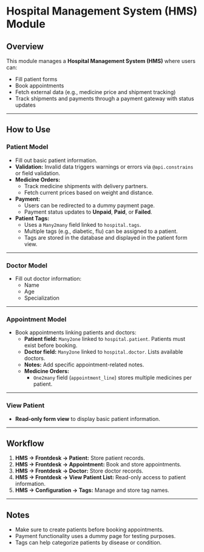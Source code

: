 # Hospital Management System (HMS) Module

## Overview
This module manages a **Hospital Management System (HMS)** where users can:  
- Fill patient forms  
- Book appointments  
- Fetch external data (e.g., medicine price and shipment tracking)  
- Track shipments and payments through a payment gateway with status updates  

---

## How to Use

### Patient Model
- Fill out basic patient information.  
- **Validation:** Invalid data triggers warnings or errors via `@api.constrains` or field validation.  
- **Medicine Orders:**  
  - Track medicine shipments with delivery partners.  
  - Fetch current prices based on weight and distance.  
- **Payment:**  
  - Users can be redirected to a dummy payment page.  
  - Payment status updates to **Unpaid**, **Paid**, or **Failed**.  
- **Patient Tags:**  
  - Uses a `Many2many` field linked to `hospital.tags`.  
  - Multiple tags (e.g., diabetic, flu) can be assigned to a patient.  
  - Tags are stored in the database and displayed in the patient form view.  

---

### Doctor Model
- Fill out doctor information:  
  - Name  
  - Age  
  - Specialization  

---

### Appointment Model
- Book appointments linking patients and doctors:  
  - **Patient field:** `Many2one` linked to `hospital.patient`. Patients must exist before booking.  
  - **Doctor field:** `Many2one` linked to `hospital.doctor`. Lists available doctors.  
  - **Notes:** Add specific appointment-related notes.  
  - **Medicine Orders:**  
    - `One2many` field (`appointment_line`) stores multiple medicines per patient.  

---

### View Patient
- **Read-only form view** to display basic patient information.  

---

## Workflow
1. **HMS → Frontdesk → Patient:** Store patient records.  
2. **HMS → Frontdesk → Appointment:** Book and store appointments.  
3. **HMS → Frontdesk → Doctor:** Store doctor records.  
4. **HMS → Frontdesk → View Patient List:** Read-only access to patient information.  
5. **HMS → Configuration → Tags:** Manage and store tag names.  

---

## Notes
- Make sure to create patients before booking appointments.  
- Payment functionality uses a dummy page for testing purposes.  
- Tags can help categorize patients by disease or condition.  
